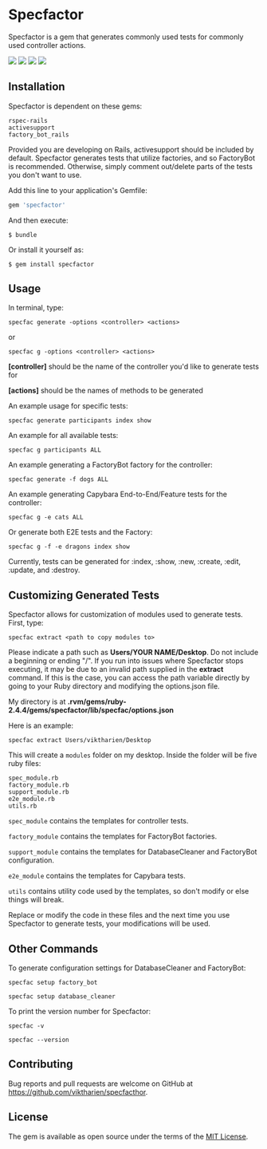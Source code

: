 # Specfactor

Specfactor is a gem that generates commonly used tests for commonly used controller actions.

<p style="margin: 0 auto">
  <img src="https://img.shields.io/badge/version-0.1.8-green.svg">
  <img src="https://img.shields.io/badge/license-MIT-blue.svg">
  <img src="https://img.shields.io/badge/downloads-1000+-red.svg">
   <img src="https://img.shields.io/badge/development-PRs Welcome-green.svg">
</p>

## Installation

Specfactor is dependent on these gems: 

    rspec-rails
    activesupport
    factory_bot_rails
    
Provided you are developing on Rails, activesupport should be included by default.
Specfactor generates tests that utilize factories, and so FactoryBot is recommended. Otherwise, simply comment out/delete parts of the tests you don't want to use.

Add this line to your application's Gemfile:

```ruby
gem 'specfactor'
```

And then execute:

    $ bundle

Or install it yourself as:

    $ gem install specfactor

## Usage

In terminal, type:

    specfac generate -options <controller> <actions>
    
   or
    
    specfac g -options <controller> <actions>
    
__[controller]__ should be the name of the controller you'd like to generate tests for

__[actions]__ should be the names of methods to be generated

An example usage for specific tests:

    specfac generate participants index show
    
An example for all available tests:
    
    specfac g participants ALL
    
An example generating a FactoryBot factory for the controller:

    specfac generate -f dogs ALL
    
An example generating Capybara End-to-End/Feature tests for the controller:

    specfac g -e cats ALL
    
Or generate both E2E tests and the Factory:

    specfac g -f -e dragons index show
    
Currently, tests can be generated for :index, :show, :new, :create, :edit, :update, and :destroy.

## Customizing Generated Tests

Specfactor allows for customization of modules used to generate tests. First, type:

    specfac extract <path to copy modules to>
    
Please indicate a path such as __Users/YOUR NAME/Desktop__. 
Do not include a beginning or ending "/". If you run into issues where Specfactor stops executing, it may be due to an invalid path supplied in the __extract__ command. 
If this is the case, you can access the path variable directly by going to your Ruby directory and
modifying the options.json file.

My directory is at __.rvm/gems/ruby-2.4.4/gems/specfactor/lib/specfac/options.json__

Here is an example:

    specfac extract Users/viktharien/Desktop
    
This will create a <code>modules</code> folder on my desktop. Inside the folder will be five ruby files:

    spec_module.rb
    factory_module.rb
    support_module.rb
    e2e_module.rb
    utils.rb
    
<code>spec_module</code> contains the templates for controller tests.

<code>factory_module</code> contains the templates for FactoryBot factories.

<code>support_module</code> contains the templates for DatabaseCleaner and FactoryBot configuration.

<code>e2e_module</code> contains the templates for Capybara tests.

<code>utils</code> contains utility code used by the templates, so don't modify or else things will break.

Replace or modify the code in these files and the next time you use Specfactor to generate tests,
your modifications will be used.

## Other Commands

To generate configuration settings for DatabaseCleaner and FactoryBot:

    specfac setup factory_bot
    
    specfac setup database_cleaner
    
To print the version number for Specfactor:

    specfac -v
    
    specfac --version

## Contributing

Bug reports and pull requests are welcome on GitHub at https://github.com/viktharien/specfacthor.

## License

The gem is available as open source under the terms of the [MIT License](https://opensource.org/licenses/MIT).
